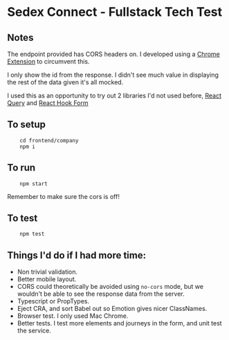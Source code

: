# Sedex Connect - Fullstack Tech Test

## Notes
The endpoint provided has CORS headers on. I developed using a [Chrome Extension](https://chrome.google.com/webstore/detail/cross-domain-cors/mjhpgnbimicffchbodmgfnemoghjakai) to circumvent this.

I only show the id from the response. I didn't see much value in displaying the rest of the data given it's all mocked.

I used this as an opportunity to try out 2 libraries I'd not used before, [React Query](https://github.com/tannerlinsley/react-query) and [React Hook Form](https://react-hook-form.com/)

## To setup
```
	cd frontend/company
	npm i
```

## To run
```
	npm start
```

Remember to make sure the cors is off!

## To test
```
	npm test
```

## Things I'd do if I had more time:

- Non trivial validation.
- Better mobile layout.
- CORS could theoretically be avoided using `no-cors` mode, but we wouldn't be able to see the response data from the server.
- Typescript or PropTypes.
- Eject CRA, and sort Babel out so Emotion gives nicer ClassNames.
- Browser test. I only used Mac Chrome.
- Better tests. I test more elements and journeys in the form, and unit test the service.

<!--


This is an example technical test for a full stack developer. 💻

It aims to give the interviewee the opportunity to show their knowledge by implementing the `POST /company`
method of the [open api spec](./companies-openapi3.yaml) in either the frontend OR the backend.

### Frontend
If you choose the to implement frontend please do so in React, feel free to use whatever libs to assist your
implementation but please include the dependencies in the build tool:

- Create a page that will allow a user to submit a company via a form and display the response.
- You can use the following endpoint to implement against: https://sedex-apim-gateway.cloud.gravitee.io/interview/v0/...


### Backend
If you choose to implement the backend please do Kotlin, feel free to use whatever libs to assist your implementation
but please include the dependencies in the build tool.

- Expose the endpoint as a Restful HTTP service consuming and returning a JSON response as per the api spec.

### Solution structure

To start please fork this repository, make publicly accessible so that we can review at the end.

We are looking for clean and tested code. Please provide a courteous notes appended to this README on tools and libs
you might have used and with instructions on how to test and run the application locally.

The project can be organised you see fit, in this repo are some example front and backend projects to point you in the
 right direction, but feel free to throw away and implement your version as you see fit, however we do ask that all the
 code required to run the solution is submitted to a to your public fork of this repo.

Please time box the exercise to  a hour and a half maximum. Git commits would be appreciated to show the solutions
evolution.

If you cant implement the full POST company specification in an hour and a half, dont worry, just put down a few steps
that you would go on to implement to complete the spec and the time you estimate that it would take to complete.

Thanks! 😃 -->